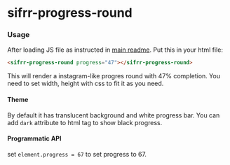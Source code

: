# sifrr-progress-round

### Usage

After loading JS file as instructed in [main readme](../../README.md). Put this in your html file:

```html
<sifrr-progress-round progress="47"></sifrr-progress-round>
```

This will render a instagram-like progres round with 47% completion. You need to set width, height with css to fit it as you need.

#### Theme

By default it has translucent background and white progress bar. You can add `dark` attribute to html tag to show black progress.

#### Programmatic API

set `element.progress = 67` to set progress to 67.
